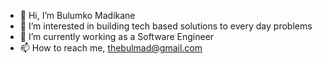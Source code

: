 - 👋 Hi, I’m Bulumko Madikane
- 👀 I’m interested in building tech based solutions to every day problems
- 🌱 I’m currently working as a Software Engineer
- 📫 How to reach me, thebulmad@gmail.com

<!---
theBulmad/theBulmad is a ✨ special ✨ repository because its `README.md` (this file) appears on your GitHub profile.
You can click the Preview link to take a look at your changes.
--->
